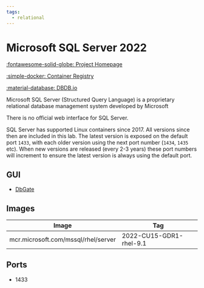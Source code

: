 ```yaml
---
tags:
  - relational
---
```

# Microsoft SQL Server 2022

[:fontawesome-solid-globe: Project Homepage](https://www.microsoft.com/en-gb/sql-server)

[:simple-docker: Container Registry](https://mcr.microsoft.com/en-us/catalog?cat=Databases&alphaSort=asc&alphaSortKey=Name)

[:material-database: DBDB.io](https://dbdb.io/db/sql-server)

Microsoft SQL Server (Structured Query Language) is a proprietary relational database management system developed by Microsoft

There is no official web interface for SQL Server.

SQL Server has supported Linux containers since 2017. All versions since then are included in this lab. The latest version is exposed on the default port `1433`, with each older version using the next port number (`1434`, `1435` etc). When new versions are released (every 2-3 years) these port numbers will increment to ensure the latest version is always using the default port.

## GUI

- [DbGate](../dbgate)

## Images
| Image | Tag |
| --- | --- |
| mcr.microsoft.com/mssql/rhel/server | 2022-CU15-GDR1-rhel-9.1 |

## Ports
- 1433


